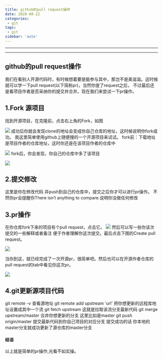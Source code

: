 ```yaml
---
title: github的pull request操作
date: 2020-08-22
categories:
 - git
tags:
 - git
sidebar: 'auto'
---
```

---
---

## github的pull request操作

我们在看别人开源代码时，有时候想着要是能参与其中，那岂不是美滋滋。这时候就可以学一下pull request(以下简称pr)，当然你提了request之后， 不过最后还是看项目作者是否采纳你的提交并合并。现在我们来尝试一下pr操作。

## 1.Fork 源项目

找到开源项目，在克隆前，点击右上角的Fork，如图

![](//p3-juejin.byteimg.com/tos-cn-i-k3u1fbpfcp/d8b4856588114d899a260be2a48811f5~tplv-k3u1fbpfcp-zoom-1.image)
成功后你就会发现clone的地址会变成你自己仓库的地址，这时候说明你fork成功。
我这里简单使用github上随便搜的一个开源项目来试试。
fork前：下载地址是项目作者的仓库地址，这时你还是在该项目作者的仓库中

![](//p3-juejin.byteimg.com/tos-cn-i-k3u1fbpfcp/80e727b88db04c8ab36cdd87ce1317da~tplv-k3u1fbpfcp-zoom-1.image)
fork后，你会发现，你自己的仓库中多了该项目

![](//p3-juejin.byteimg.com/tos-cn-i-k3u1fbpfcp/13614522650a4823be3a7703522f6d09~tplv-k3u1fbpfcp-zoom-1.image)

## 2.提交修改

这里是你在修改代码 并push到自己的仓库中，提交之后你才可以进行pr操作。
不然你pr会提醒你There isn’t anything to compare.说明你没做任何修改

## 3.pr操作

在你仓库fork下来的项目有个pull request，点击它。
![](//p3-juejin.byteimg.com/tos-cn-i-k3u1fbpfcp/79cfc3ad99064580b5f7d87e546f4ef8~tplv-k3u1fbpfcp-zoom-1.image)
然后可以写一些你该次提交的一些解释或者备注 便于作者理解你这次提交。最后点击下图的Create pull request。

![](//p3-juejin.byteimg.com/tos-cn-i-k3u1fbpfcp/9424f7df93a245d4a263d8e0ce071f44~tplv-k3u1fbpfcp-zoom-1.image)

当你到这，就已经完成了一次开源pr，很简单吧。然后也可以在开源作者仓库的pull request的tab中看见你这次pr。

![](//p3-juejin.byteimg.com/tos-cn-i-k3u1fbpfcp/f5ccba3325dd422db531a2e7b91d6de6~tplv-k3u1fbpfcp-zoom-1.image)

## 4.git更新源项目代码

git remote -v 查看源地址
git remote add upstream 'url' 把你想更新的远程库地址设置成其中一个流
git fetch upstream 这就是拉取该流分支最新代码
git merge upstream/master 合并你想更新的分支 这里比如是master
git push origin/master 提交最新代码到你自己项目的对应分支
提交成功的话 你本地的master分支就成功更新了源仓库的master分支

#### 结语

以上就是简单的pr操作,光看不如实操。
